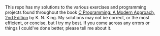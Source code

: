 This repo has my solutions to the various exercises and programming projects found throughout the book [C Programming: A Modern Approach, 2nd Edition](http://www.amazon.com/Programming-Modern-Approach-2nd-Edition/dp/0393979504) by K. N. King. 
My solutions may not be correct, or the most efficient, or concise, but I try my best. If you come across any errors or things I could've done better, please tell me about it.

